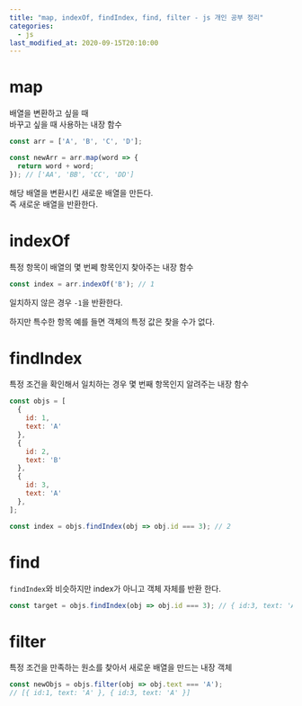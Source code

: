 ```yaml
---
title: "map, indexOf, findIndex, find, filter - js 개인 공부 정리"
categories: 
  - js
last_modified_at: 2020-09-15T20:10:00
---
```


# map

배열을 변환하고 싶을 때  
바꾸고 싶을 때 사용하는 내장 함수

```js
const arr = ['A', 'B', 'C', 'D'];

const newArr = arr.map(word => {
  return word + word;
}); // ['AA', 'BB', 'CC', 'DD']

```

해당 배열을 변환시킨 새로운 배열을 만든다.  
즉 새로운 배열을 반환한다.

# indexOf

특정 항목이 배열의 몇 번쩨 항목인지 찾아주는 내장 함수

```js
const index = arr.indexOf('B'); // 1
```
일치하지 않은 경우 `-1`을 반환한다.

하지만 특수한 항목 예를 들면 객체의 특정 값은 찾을 수가 없다.

# findIndex

특정 조건을 확인해서 일치하는 경우 몇 번째 항목인지 알려주는 내장 함수

```js
const objs = [
  {
    id: 1,
    text: 'A'
  },
  {
    id: 2,
    text: 'B'
  },
  {
    id: 3,
    text: 'A'
  },
];

const index = objs.findIndex(obj => obj.id === 3); // 2
```

# find

`findIndex`와 비슷하지만 index가 아니고 객체 자체를 반환 한다.

```js
const target = objs.findIndex(obj => obj.id === 3); // { id:3, text: 'A' }
```

# filter

특정 조건을 만족하는 원소를 찾아서 새로운 배열을 만드는 내장 객체

```js
const newObjs = objs.filter(obj => obj.text === 'A');
// [{ id:1, text: 'A' }, { id:3, text: 'A' }]
```


